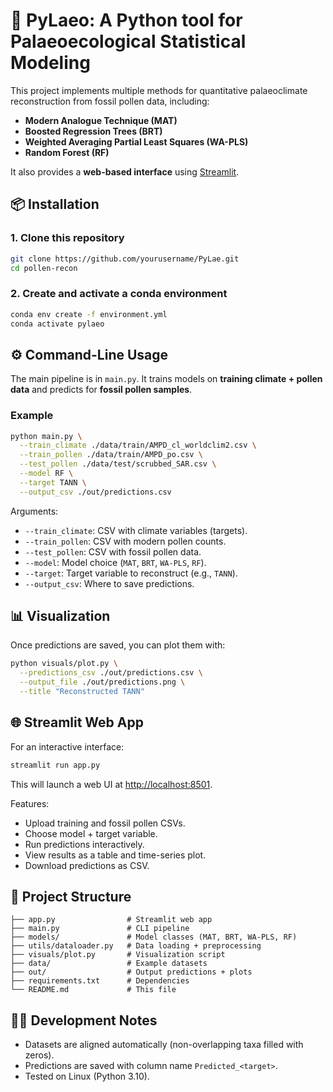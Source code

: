 # 🌿 PyLaeo: A Python tool for Palaeoecological Statistical Modeling

This project implements multiple methods for quantitative palaeoclimate reconstruction from fossil pollen data, including:

* **Modern Analogue Technique (MAT)**
* **Boosted Regression Trees (BRT)**
* **Weighted Averaging Partial Least Squares (WA-PLS)**
* **Random Forest (RF)**

It also provides a **web-based interface** using [Streamlit](https://streamlit.io).

## 📦 Installation

### 1. Clone this repository

```bash
git clone https://github.com/yourusername/PyLae.git
cd pollen-recon
```

### 2. Create and activate a conda environment

```bash
conda env create -f environment.yml
conda activate pylaeo
```

## ⚙️ Command-Line Usage

The main pipeline is in `main.py`.
It trains models on **training climate + pollen data** and predicts for **fossil pollen samples**.

### Example

```bash
python main.py \
  --train_climate ./data/train/AMPD_cl_worldclim2.csv \
  --train_pollen ./data/train/AMPD_po.csv \
  --test_pollen ./data/test/scrubbed_SAR.csv \
  --model RF \
  --target TANN \
  --output_csv ./out/predictions.csv
```

Arguments:

* `--train_climate`: CSV with climate variables (targets).
* `--train_pollen`: CSV with modern pollen counts.
* `--test_pollen`: CSV with fossil pollen data.
* `--model`: Model choice (`MAT`, `BRT`, `WA-PLS`, `RF`).
* `--target`: Target variable to reconstruct (e.g., `TANN`).
* `--output_csv`: Where to save predictions.

## 📊 Visualization

Once predictions are saved, you can plot them with:

```bash
python visuals/plot.py \
  --predictions_csv ./out/predictions.csv \
  --output_file ./out/predictions.png \
  --title "Reconstructed TANN"
```

## 🌐 Streamlit Web App

For an interactive interface:

```bash
streamlit run app.py
```

This will launch a web UI at [http://localhost:8501](http://localhost:8501).

Features:

* Upload training and fossil pollen CSVs.
* Choose model + target variable.
* Run predictions interactively.
* View results as a table and time-series plot.
* Download predictions as CSV.

## 📂 Project Structure

```
├── app.py                # Streamlit web app
├── main.py               # CLI pipeline
├── models/               # Model classes (MAT, BRT, WA-PLS, RF)
├── utils/dataloader.py   # Data loading + preprocessing
├── visuals/plot.py       # Visualization script
├── data/                 # Example datasets
├── out/                  # Output predictions + plots
├── requirements.txt      # Dependencies
└── README.md             # This file
```

## 🧑‍💻 Development Notes

* Datasets are aligned automatically (non-overlapping taxa filled with zeros).
* Predictions are saved with column name `Predicted_<target>`.
* Tested on Linux (Python 3.10).

